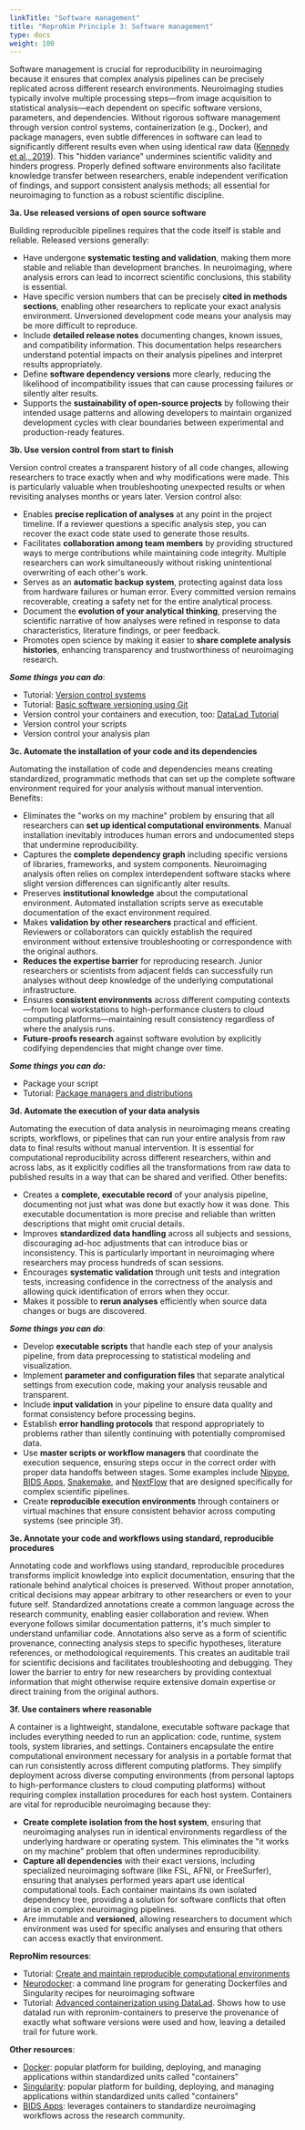 ```yaml
---
linkTitle: "Software management"
title: "ReproNim Principle 3: Software management"
type: docs
weight: 100
---
```


Software management is crucial for reproducibility in neuroimaging because it ensures that complex analysis pipelines can be precisely replicated across different research environments.
Neuroimaging studies typically involve multiple processing steps—from image acquisition to statistical analysis—each dependent on specific software versions, parameters, and dependencies.
Without rigorous software management through version control systems, containerization (e.g., Docker), and package managers, even subtle differences in software can lead to significantly different results even when using identical raw data ([Kennedy et al., 2019](https://www.frontiersin.org/journals/neuroinformatics/articles/10.3389/fninf.2019.00001/full)).
This "hidden variance" undermines scientific validity and hinders progress.
Properly defined software environments also facilitate knowledge transfer between researchers, enable independent verification of findings, and support consistent analysis methods; all essential for neuroimaging to function as a robust scientific discipline.

**3a. Use released versions of open source software**

Building reproducible pipelines requires that the code itself is stable and reliable.
Released versions generally:
  * Have undergone **systematic testing and validation**, making them more stable and reliable than development branches.
    In neuroimaging, where analysis errors can lead to incorrect scientific conclusions, this stability is essential.
  * Have specific version numbers that can be precisely **cited in methods sections**, enabling other researchers to replicate your exact analysis environment.
    Unversioned development code means your analysis may be more difficult to reproduce.
  * Include **detailed release notes** documenting changes, known issues, and compatibility information.
    This documentation helps researchers understand potential impacts on their analysis pipelines and interpret results appropriately.
  * Define **software dependency versions** more clearly, reducing the likelihood of incompatibility issues that can cause processing failures or silently alter results.
  * Supports the **sustainability of open-source projects** by following their intended usage patterns and allowing developers to maintain organized development cycles with clear boundaries between experimental and production-ready features.

**3b. Use version control from start to finish**

Version control creates a transparent history of all code changes, allowing researchers to trace exactly when and why modifications were made.
This is particularly valuable when troubleshooting unexpected results or when revisiting analyses months or years later.
Version control also:

  * Enables **precise replication of analyses** at any point in the project timeline.
    If a reviewer questions a specific analysis step, you can recover the exact code state used to generate those results.
  * Facilitates **collaboration among team members** by providing structured ways to merge contributions while maintaining code integrity.
    Multiple researchers can work simultaneously without risking unintentional overwriting of each other's work.
  * Serves as an **automatic backup system**, protecting against data loss from hardware failures or human error.
    Every committed version remains recoverable, creating a safety net for the entire analytical process.
  * Document the **evolution of your analytical thinking**, preserving the scientific narrative of how analyses were refined in response to data characteristics, literature findings, or peer feedback.
  * Promotes open science by making it easier to **share complete analysis histories**, enhancing transparency and trustworthiness of neuroimaging research.

***Some things you can do***:
  * Tutorial:  [Version control systems](https://www.repronim.org/module-reproducible-basics/02-vcs/)
  * Tutorial: [Basic software versioning using Git](/resources/tutorials/git/)
  * Version control your containers and execution, too: [DataLad Tutorial](/resources/tutorials/repronim-containers/)
  * Version control your scripts
  * Version control your analysis plan

**3c. Automate the installation of your code and its dependencies**

Automating the installation of code and dependencies means creating standardized, programmatic methods that can set up the complete software environment required for your analysis without manual intervention.
Benefits:

   * Eliminates the "works on my machine" problem by ensuring that all researchers can **set up identical computational environments**.
     Manual installation inevitably introduces human errors and undocumented steps that undermine reproducibility.
   * Captures the **complete dependency graph** including specific versions of libraries, frameworks, and system components.
     Neuroimaging analysis often relies on complex interdependent software stacks where slight version differences can significantly alter results.
   * Preserves **institutional knowledge** about the computational environment.
     Automated installation scripts serve as executable documentation of the exact environment required.
   * Makes **validation by other researchers** practical and efficient.
     Reviewers or collaborators can quickly establish the required environment without extensive troubleshooting or correspondence with the original authors.
   * **Reduces the expertise barrier** for reproducing research.
     Junior researchers or scientists from adjacent fields can successfully run analyses without deep knowledge of the underlying computational infrastructure.
   * Ensures **consistent environments** across different computing contexts—from local workstations to high-performance clusters to cloud computing platforms—maintaining result consistency regardless of where the analysis runs.
   * **Future-proofs research** against software evolution by explicitly codifying dependencies that might change over time.

***Some things you can do:***
  * Package your script
  * Tutorial:  [Package managers and distributions](https://www.repronim.org/module-reproducible-basics/03-packages/)

**3d. Automate the execution of your data analysis**

Automating the execution of data analysis in neuroimaging means creating scripts, workflows, or pipelines that can run your entire analysis from raw data to final results without manual intervention.
It is essential for computational reproducibility across different researchers, within and across labs, as it explicitly codifies all the transformations from raw data to published results in a way that can be shared and verified.
Other benefits:
  * Creates a **complete, executable record** of your analysis pipeline, documenting not just what was done but exactly how it was done.
    This executable documentation is more precise and reliable than written descriptions that might omit crucial details.
  * Improves **standardized data handling** across all subjects and sessions, discouraging ad-hoc adjustments that can introduce bias or inconsistency.
    This is particularly important in neuroimaging where researchers may process hundreds of scan sessions.
  * Encourages **systematic validation** through unit tests and integration tests, increasing confidence in the correctness of the analysis and allowing quick identification of errors when they occur.
  * Makes it possible to **rerun analyses** efficiently when source data changes or bugs are discovered.

***Some things you can do***:
  * Develop **executable scripts** that handle each step of your analysis pipeline, from data preprocessing to statistical modeling and visualization.
  * Implement **parameter and configuration files** that separate analytical settings from execution code, making your analysis reusable and transparent.
  * Include **input validation** in your pipeline to ensure data quality and format consistency before processing begins.
  * Establish **error handling protocols** that respond appropriately to problems rather than silently continuing with potentially compromised data.
  * Use **master scripts or workflow managers** that coordinate the execution sequence, ensuring steps occur in the correct order with proper data handoffs between stages.
    Some examples include [Nipype](https://nipype.readthedocs.io/en/latest/), [BIDS Apps](https://bids-apps.neuroimaging.io/), [Snakemake](https://snakemake.github.io/), and [NextFlow](https://training.nextflow.io/latest/) that are designed specifically for complex scientific pipelines.
  * Create **reproducible execution environments** through containers or virtual machines that ensure consistent behavior across computing systems (see principle 3f).

**3e. Annotate your code and workflows using standard, reproducible procedures**

Annotating code and workflows using standard, reproducible procedures transforms implicit knowledge into explicit documentation, ensuring that the rationale behind analytical choices is preserved.
Without proper annotation, critical decisions may appear arbitrary to other researchers or even to your future self.
Standardized annotations create a common language across the research community, enabling easier collaboration and review.
When everyone follows similar documentation patterns, it's much simpler to understand unfamiliar code.
Annotations also serve as a form of scientific provenance, connecting analysis steps to specific hypotheses, literature references, or methodological requirements.
This creates an auditable trail for scientific decisions and facilitates troubleshooting and debugging.
They lower the barrier to entry for new researchers by providing contextual information that might otherwise require extensive domain expertise or direct training from the original authors.

**3f. Use containers where reasonable**

A container is a lightweight, standalone, executable software package that includes everything needed to run an application: code, runtime, system tools, system libraries, and settings.
Containers encapsulate the entire computational environment necessary for analysis in a portable format that can run consistently across different computing platforms.
They simplify deployment across diverse computing environments (from personal laptops to high-performance clusters to cloud computing platforms) without requiring complex installation procedures for each host system.
Containers are vital for reproducible neuroimaging because they:
  * **Create complete isolation from the host system**, ensuring that neuroimaging analyses run in identical environments regardless of the underlying hardware or operating system.
    This eliminates the "it works on my machine" problem that often undermines reproducibility.
  * **Capture all dependencies** with their exact versions, including specialized neuroimaging software (like FSL, AFNI, or FreeSurfer), ensuring that analyses performed years apart use identical computational tools.
    Each container maintains its own isolated dependency tree, providing a solution for software conflicts that often arise in complex neuroimaging pipelines.
  * Are immutable and **versioned**, allowing researchers to document which environment was used for specific analyses and ensuring that others can access exactly that environment.

**ReproNim resources**:
  * Tutorial: [Create and maintain reproducible computational environments](https://www.repronim.org/module-dataprocessing/04-containers/)
  * [Neurodocker](https://repronim.netlify.app/resources/tools/neurodocker/): a command line program for generating Dockerfiles and Singularity recipes for neuroimaging software
  * Tutorial:  [Advanced containerization using DataLad](https://repronim.netlify.app/resources/tutorials/repronim-containers/).
    Shows how to use datalad run with repronim-containers to preserve the provenance of exactly what software versions were used and how, leaving a detailed trail for future work.

**Other resources**:
  * [Docker](https://www.docker.com/):  popular platform for building, deploying, and managing applications within standardized units called "containers"
  * [Singularity](https://docs.sylabs.io/guides/3.5/user-guide/introduction.html): popular platform for building, deploying, and managing applications within standardized units called "containers"
  * [BIDS Apps](https://bids-apps.neuroimaging.io/): leverages containers to standardize neuroimaging workflows across the research community.
